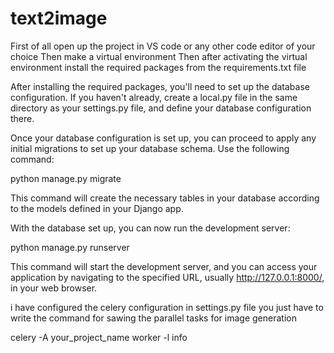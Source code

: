 # text2image
First of all open up the project in VS code or any other code editor of your choice 
Then make a virtual environment
Then after activating the virtual environment install the required packages from the requirements.txt file

After installing the required packages, you'll need to set up the database configuration. If you haven't already, create a local.py file in the same directory as your settings.py file, and define your database configuration there.

Once your database configuration is set up, you can proceed to apply any initial migrations to set up your database schema. Use the following command:

python manage.py migrate


This command will create the necessary tables in your database according to the models defined in your Django app.

With the database set up, you can now run the development server:

python manage.py runserver

This command will start the development server, and you can access your application by navigating to the specified URL, usually http://127.0.0.1:8000/, in your web browser.

i have configured the celery configuration in settings.py file
you just have to write the command for sawing the parallel tasks for image generation

celery -A your_project_name worker -l info

